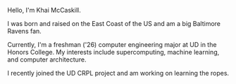 Hello, I'm Khai McCaskill.

I was born and raised on the East Coast of the US and am a
big Baltimore Ravens fan.

Currently, I'm a freshman ('26) computer engineering major 
at UD in the Honors College. My interests include 
supercomputing, machine learning, and computer architecture.

I recently joined the UD CRPL project and am working on 
learning the ropes.
